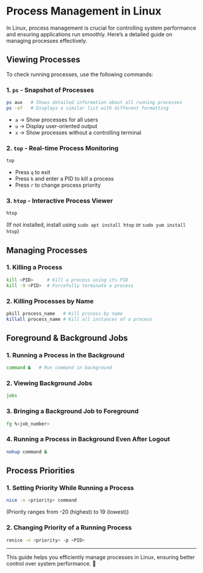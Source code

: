 # Process Management in Linux

In Linux, process management is crucial for controlling system performance and ensuring applications run smoothly. Here’s a detailed guide on managing processes effectively.

## Viewing Processes
To check running processes, use the following commands:

### 1. `ps` - Snapshot of Processes
```bash
ps aux   # Shows detailed information about all running processes
ps -ef   # Displays a similar list with different formatting
```
- `a` → Show processes for all users
- `u` → Display user-oriented output
- `x` → Show processes without a controlling terminal

### 2. `top` - Real-time Process Monitoring
```bash
top
```
- Press `q` to exit
- Press `k` and enter a PID to kill a process
- Press `r` to change process priority

### 3. `htop` - Interactive Process Viewer
```bash
htop
```
(If not installed, install using `sudo apt install htop` or `sudo yum install htop`)

## Managing Processes
### 1. Killing a Process
```bash
kill <PID>     # Kill a process using its PID
kill -9 <PID>  # Forcefully terminate a process
```

### 2. Killing Processes by Name
```bash
pkill process_name   # Kill process by name
killall process_name # Kill all instances of a process
```

## Foreground & Background Jobs
### 1. Running a Process in the Background
```bash
command &   # Run command in background
```

### 2. Viewing Background Jobs
```bash
jobs
```

### 3. Bringing a Background Job to Foreground
```bash
fg %<job_number>
```

### 4. Running a Process in Background Even After Logout
```bash
nohup command &
```

## Process Priorities
### 1. Setting Priority While Running a Process
```bash
nice -n <priority> command
```
(Priority ranges from -20 (highest) to 19 (lowest))

### 2. Changing Priority of a Running Process
```bash
renice -n <priority> -p <PID>
```

---
This guide helps you efficiently manage processes in Linux, ensuring better control over system performance. 🚀

